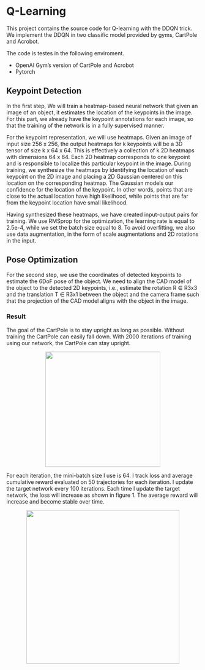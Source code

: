 # Q-Learning

This project contains the source code for Q-learning with the DDQN trick. We implement the DDQN in two classific model provided by gyms, CartPole and Acrobot. 

The code is testes in the following enviroment.

- OpenAI Gym’s version of CartPole and Acrobot
- Pytorch

## Keypoint Detection

In the first step, We will train a heatmap-based neural network that given an image of an object, it estimates the location of the keypoints in the image. For this part, we already have the keypoint annotations for each image, so that the training of the network is in a fully supervised manner.

For the keypoint representation, we will use heatmaps. Given an image of input size 256 x 256, the output heatmaps for k keypoints will be a 3D tensor of size k x 64 x 64. This is effectively a collection of k 2D heatmaps with dimensions 64 x 64. Each 2D heatmap corresponds to one keypoint and is responsible to localize this particular keypoint in the image. During training, we synthesize the heatmaps by identifying the location of each keypoint on the 2D image and placing a 2D Gaussian centered on this location on the corresponding heatmap. The Gaussian models our confidence for the location of the keypoint. In other words, points that are close to the actual location have high likelihood, while points that are far from the keypoint location have small likelihood.

Having synthesized these heatmaps, we have created input-output pairs for training. We use RMSprop for the optimization, the learning rate is equal to 2.5e-4, while we set the batch size equal to 8. To avoid overfitting, we also use data augmentation, in the form of scale augmentations and 2D rotations in the input.


## Pose Optimization

For the second step, we use the coordinates of detected keypoints to estimate the 6DoF pose of the object. We need to align the CAD model of the object to the detected 2D keypoints, i.e., estimate the rotation R ∈ R3x3 and the translation T ∈ R3x1 between the object and the camera frame such that the projection of the CAD model aligns with the object in the image.

### Result

The goal of the CartPole is to stay upright as long as possible. Without training the CartPole can easily fall down. With 2000 iterations of training using our network, the CartPole can stay upright.

<p align="center">
  <img src="document/img/carpolefinal2.gif" width="300"><br>
</p>

For each iteration, the mini-batch size I use is 64. I track loss and average cumulative reward evaluated on 50 trajectories for each iteration. I update the target network every 100 iterations. Each time I update the target network, the loss will increase as shown in figure 1. The average reward will increase and become stable over time. 

<p align="center">
  <img src="document/img/avg_reward1.png" width="400"><br>
</p>

 

